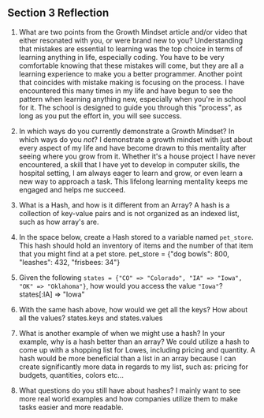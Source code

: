 ## Section 3 Reflection

1. What are two points from the Growth Mindset article and/or video that either resonated with you, or were brand new to you?
Understanding that mistakes are essential to learning was the top choice in terms of learning anything in life, especially coding. You have to be very comfortable knowing that these mistakes will come, but they are all a learning experience to make you a better programmer. Another point that coincides with mistake making is focusing on the process. I have encountered this many times in my life and have begun to see the pattern when learning anything new, especially when you're in school for it. The school is designed to guide you through this "process", as long as you put the effort in, you will see success.

1. In which ways do you currently demonstrate a Growth Mindset? In which ways do you _not_?
I demonstrate a growth mindset with just about every aspect of my life and have become drawn to this mentality after seeing where you grow from it. Whether it's a house project I have never encountered, a skill that I have yet to develop in computer skills, the hospital setting, I am always eager to learn and grow, or even learn a new way to approach a task. This lifelong learning mentality keeps me engaged and helps me succeed.
1. What is a Hash, and how is it different from an Array?
A hash is a collection of key-value pairs and is not organized as an indexed list, such as how array's are.
1. In the space below, create a Hash stored to a variable named `pet_store`.  This hash should hold an inventory of items and the number of that item that you might find at a pet store.
pet_store = {"dog bowls": 800, "leashes": 432, "frisbees: 34"}
1. Given the following `states = {"CO" => "Colorado", "IA" => "Iowa", "OK" => "Oklahoma"}`, how would you access the value `"Iowa"`?
states[:IA] => "Iowa"
1. With the same hash above, how would we get all the keys?  How about all the values?
states.keys and states.values
1. What is another example of when we might use a hash?  In your example, why is a hash better than an array?
We could utilize a hash to come up with a shopping list for Lowes, including pricing and quantity. A hash would be more beneficial than a list in an array because I can create significantly more data in regards to my list, such as: pricing for budgets, quantities, colors etc...
1. What questions do you still have about hashes?
I mainly want to see more real world examples and how companies utilize them to make tasks easier and more readable.
